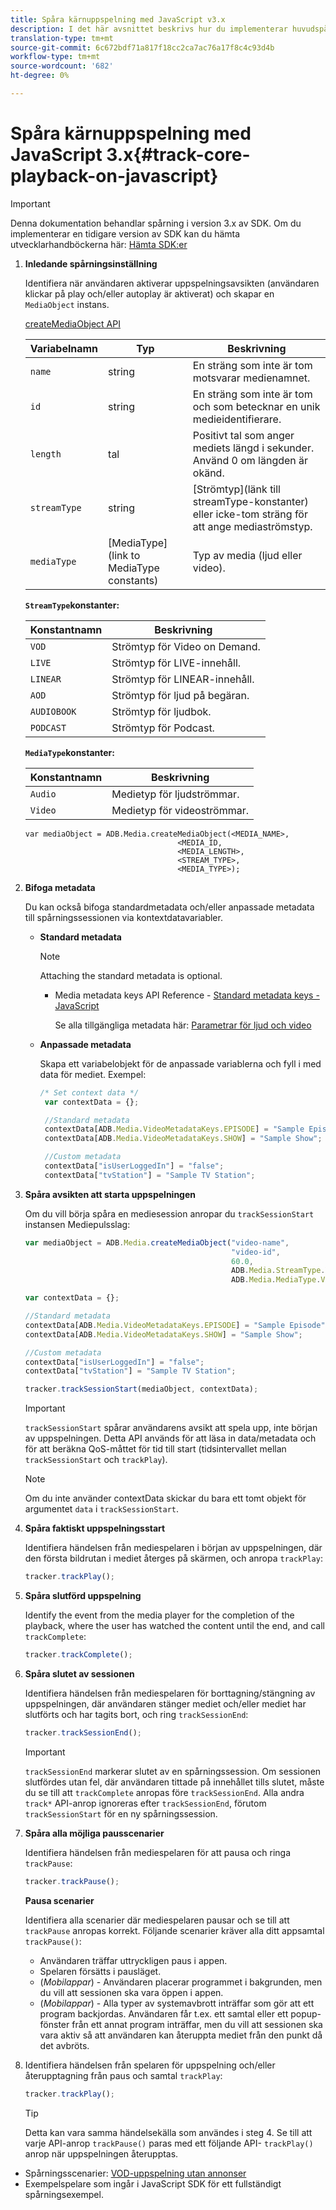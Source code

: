 ```yaml
---
title: Spåra kärnuppspelning med JavaScript v3.x
description: I det här avsnittet beskrivs hur du implementerar huvudspårning med Media SDK i en webbläsare med JavaScript 3.x-appar.
translation-type: tm+mt
source-git-commit: 6c672bdf71a817f18cc2ca7ac76a17f8c4c93d4b
workflow-type: tm+mt
source-wordcount: '682'
ht-degree: 0%

---
```



# Spåra kärnuppspelning med JavaScript 3.x{#track-core-playback-on-javascript}

>[!IMPORTANT]
>Denna dokumentation behandlar spårning i version 3.x av SDK. Om du implementerar en tidigare version av SDK kan du hämta utvecklarhandböckerna här: [Hämta SDK:er](/help/sdk-implement/download-sdks.md)

1. **Inledande spårningsinställning**

   Identifiera när användaren aktiverar uppspelningsavsikten (användaren klickar på play och/eller autoplay är aktiverat) och skapar en `MediaObject` instans.

   [createMediaObject API](https://adobe-marketing-cloud.github.io/media-sdks/reference/javascript/MediaHeartbeat.html#.createMediaObject)

   | Variabelnamn | Typ | Beskrivning |
   | --- | --- | --- |
   | `name` | string | En sträng som inte är tom motsvarar medienamnet. |
   | `id` | string | En sträng som inte är tom och som betecknar en unik medieidentifierare. |
   | `length` | tal | Positivt tal som anger mediets längd i sekunder. Använd 0 om längden är okänd. |
   | `streamType` | string | [Strömtyp](länk till streamType-konstanter) eller icke-tom sträng för att ange mediaströmstyp. |
   | `mediaType` | [MediaType](link to MediaType constants) | Typ av media (ljud eller video). |

   **`StreamType`konstanter:**

   | Konstantnamn | Beskrivning   |
   |---|---|
   | `VOD` | Strömtyp för Video on Demand. |
   | `LIVE` | Strömtyp för LIVE-innehåll. |
   | `LINEAR` | Strömtyp för LINEAR-innehåll. |
   | `AOD` | Strömtyp för ljud på begäran. |
   | `AUDIOBOOK` | Strömtyp för ljudbok. |
   | `PODCAST` | Strömtyp för Podcast. |

   **`MediaType`konstanter:**

   | Konstantnamn | Beskrivning |
   |---|---|
   | `Audio` | Medietyp för ljudströmmar. |
   | `Video` | Medietyp för videoströmmar. |

   ```
   var mediaObject = ADB.Media.createMediaObject(<MEDIA_NAME>,
                                     <MEDIA_ID,
                                     <MEDIA_LENGTH>,
                                     <STREAM_TYPE>,
                                     <MEDIA_TYPE>);
   ```

1. **Bifoga metadata**

   Du kan också bifoga standardmetadata och/eller anpassade metadata till spårningssessionen via kontextdatavariabler.

   * **Standard metadata**

      >[!NOTE]
      >
      >Attaching the standard metadata is optional.

      * Media metadata keys API Reference - [Standard metadata keys - JavaScript](https://adobe-marketing-cloud.github.io/media-sdks/reference/javascript)

         Se alla tillgängliga metadata här: [Parametrar för ljud och video](/help/metrics-and-metadata/audio-video-parameters.md)
   * **Anpassade metadata**

      Skapa ett variabelobjekt för de anpassade variablerna och fyll i med data för mediet. Exempel:

      ```js
      /* Set context data */
       var contextData = {};
      
       //Standard metadata
       contextData[ADB.Media.VideoMetadataKeys.EPISODE] = "Sample Episode";
       contextData[ADB.Media.VideoMetadataKeys.SHOW] = "Sample Show";
      
       //Custom metadata
       contextData["isUserLoggedIn"] = "false";
       contextData["tvStation"] = "Sample TV Station";
      ```


1. **Spåra avsikten att starta uppspelningen**

   Om du vill börja spåra en mediesession anropar du `trackSessionStart` instansen Mediepulsslag:

   ```js
   var mediaObject = ADB.Media.createMediaObject("video-name",
                                                 "video-id",
                                                 60.0,
                                                 ADB.Media.StreamType.VOD,
                                                 ADB.Media.MediaType.Video);
   
   var contextData = {};
   
   //Standard metadata
   contextData[ADB.Media.VideoMetadataKeys.EPISODE] = "Sample Episode";
   contextData[ADB.Media.VideoMetadataKeys.SHOW] = "Sample Show";
   
   //Custom metadata
   contextData["isUserLoggedIn"] = "false";
   contextData["tvStation"] = "Sample TV Station";
   
   tracker.trackSessionStart(mediaObject, contextData);
   ```

   >[!IMPORTANT]
   >
   >`trackSessionStart` spårar användarens avsikt att spela upp, inte början av uppspelningen. Detta API används för att läsa in data/metadata och för att beräkna QoS-måttet för tid till start (tidsintervallet mellan `trackSessionStart` och `trackPlay`).

   >[!NOTE]
   >
   >Om du inte använder contextData skickar du bara ett tomt objekt för argumentet `data` i `trackSessionStart`.

1. **Spåra faktiskt uppspelningsstart**

   Identifiera händelsen från mediespelaren i början av uppspelningen, där den första bildrutan i mediet återges på skärmen, och anropa `trackPlay`:

   ```js
   tracker.trackPlay();
   ```

1. **Spåra slutförd uppspelning**

   Identify the event from the media player for the completion of the playback, where the user has watched the content until the end, and call `trackComplete`:

   ```js
   tracker.trackComplete();
   ```

1. **Spåra slutet av sessionen**

   Identifiera händelsen från mediespelaren för borttagning/stängning av uppspelningen, där användaren stänger mediet och/eller mediet har slutförts och har tagits bort, och ring `trackSessionEnd`:

   ```js
   tracker.trackSessionEnd();
   ```

   >[!IMPORTANT]
   >
   >`trackSessionEnd` markerar slutet av en spårningssession. Om sessionen slutfördes utan fel, där användaren tittade på innehållet tills slutet, måste du se till att `trackComplete` anropas före `trackSessionEnd`. Alla andra `track*` API-anrop ignoreras efter `trackSessionEnd`, förutom `trackSessionStart` för en ny spårningssession.

1. **Spåra alla möjliga pausscenarier**

   Identifiera händelsen från mediespelaren för att pausa och ringa `trackPause`:

   ```js
   tracker.trackPause();
   ```

   **Pausa scenarier**

   Identifiera alla scenarier där mediespelaren pausar och se till att `trackPause` anropas korrekt. Följande scenarier kräver alla ditt appsamtal `trackPause()`:

   * Användaren träffar uttryckligen paus i appen.
   * Spelaren försätts i pausläget.
   * (*Mobilappar*) - Användaren placerar programmet i bakgrunden, men du vill att sessionen ska vara öppen i appen.
   * (*Mobilappar*) - Alla typer av systemavbrott inträffar som gör att ett program backjordas. Användaren får t.ex. ett samtal eller ett popup-fönster från ett annat program inträffar, men du vill att sessionen ska vara aktiv så att användaren kan återuppta mediet från den punkt då det avbröts.

1. Identifiera händelsen från spelaren för uppspelning och/eller återupptagning från paus och samtal `trackPlay`:

   ```js
   tracker.trackPlay();
   ```

   >[!TIP]
   >
   >Detta kan vara samma händelsekälla som användes i steg 4. Se till att varje API-anrop `trackPause()` paras med ett följande API- `trackPlay()` anrop när uppspelningen återupptas.

* Spårningsscenarier: [VOD-uppspelning utan annonser](/help/sdk-implement/tracking-scenarios/vod-no-intrs-details.md)
* Exempelspelare som ingår i JavaScript SDK för ett fullständigt spårningsexempel.
